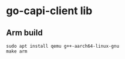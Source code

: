 go-capi-client lib
=====

Arm build
-----

```
sudo apt install qemu g++-aarch64-linux-gnu
make arm
```
